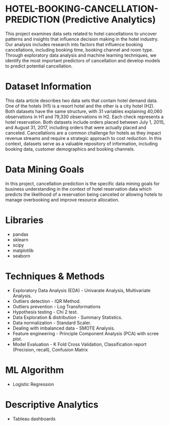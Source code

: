 # HOTEL-BOOKING-CANCELLATION-PREDICTION (Predictive Analytics)
This project examines data sets related to hotel cancellations to uncover patterns and insights that influence decision making in the hotel industry. Our analysis includes research into factors that influence booking cancellations, including booking time, booking channel and room type. Through exploratory data analysis and machine learning techniques, we identify the most important predictors of cancellation and develop models to predict potential cancellation. 
# Dataset Information 
This data article describes two data sets that contain hotel demand data. One of the hotels (H1) is a resort hotel and the other is a city hotel (H2). Both datasets have the same structure, with 31 variables explaining 40,060 observations in H1 and 79,330 observations in H2. Each check represents a hotel reservation. Both datasets include orders placed between July 1, 2015, and August 31, 2017, including orders that were actually placed and canceled. Cancellations are a common challenge for hotels as they impact revenue streams and require a strategic approach to cost reduction. In this context, datasets serve as a valuable repository of information, including booking data, customer demographics and booking channels.
# Data Mining Goals
In this project, cancellation prediction is the specific data mining goals for business understanding in the context of hotel reservation data which predicts the likelihood of a reservation being canceled or allowing hotels to manage overbooking and improve resource allocation.
# Libraries
* pandas
* sklearn
* scipy
* matplotlib
* seaborn
# Techniques & Methods
* Exploratory Data Analysis (EDA) - Univarate Analysis, Multivariate Analysis.
* Outliers detection - IQR Method.
* Outliers prevention - Log Transformations
* Hypothesis testing - Chi 2 test.  
* Data Exploration & distribution - Summary Statistics.
* Data normalization - Standard Scaler.
* Dealing with imbalanced data - SMOTE Analysis.
* Feature engineering - Principle Component Analysis (PCA) with scree plot. 
* Model Evaluation - K Fold Cross Validation, Classification report (Precision, recall), Confusion Matrix
# ML Algorithm
* Logistic Regression
# Descriptive Analytics
* Tableau dashboards 
